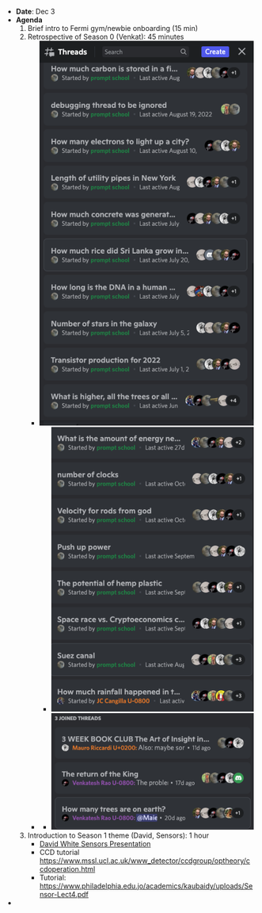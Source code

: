 - **Date**: Dec 3
- **Agenda**
    1. Brief intro to Fermi gym/newbie onboarding (15 min)
    2. Retrospective of Season 0 (Venkat): 45 minutes
        - ![](./images/aHR0cHM6Ly9maXJlYmFzZXN0b3JhZ2UuZ29vZ2xlYXBpcy5jb20vdjAvYi9maXJlc2NyaXB0LTU3N2EyLmFwcHNwb3QuY29tL28vaW1ncyUyRmFwcCUyRkFydE9mR2lnJTJGNDJfTHlRUExfNi4wNC4zMiUyMEFNLnBuZz9hbHQ9bWVkaWEmdG9rZW49OTYyZjJiMWUtMThiMC00YTYzLTgyMDctMzE1ZTRmYWU2NzFm)
            - ![](./images/aHR0cHM6Ly9maXJlYmFzZXN0b3JhZ2UuZ29vZ2xlYXBpcy5jb20vdjAvYi9maXJlc2NyaXB0LTU3N2EyLmFwcHNwb3QuY29tL28vaW1ncyUyRmFwcCUyRkFydE9mR2lnJTJGTTFJaHlyS0oyYy4wNC40MyUyMEFNLnBuZz9hbHQ9bWVkaWEmdG9rZW49MGY2NmUyNzktZTkzYy00ODQzLWFlNDgtMjY1NGU2ZTdmMDVj)
        - 
            - ![](./images/aHR0cHM6Ly9maXJlYmFzZXN0b3JhZ2UuZ29vZ2xlYXBpcy5jb20vdjAvYi9maXJlc2NyaXB0LTU3N2EyLmFwcHNwb3QuY29tL28vaW1ncyUyRmFwcCUyRkFydE9mR2lnJTJGUVZZR2VOSXc5bi4wNC40OSUyMEFNLnBuZz9hbHQ9bWVkaWEmdG9rZW49OGQ3MGM5Y2ItM2VlMS00NDM3LWFiZmEtODAzMDk5OWU1Nzhh)
    3. Introduction to Season 1 theme (David, Sensors): 1 hour
        - [David White Sensors Presentation](https://docs.google.com/presentation/d/e/2PACX-1vQlEOLABCWZ9MNToWjiJ3lQQAFe8rnWz9JWHMRrI3UXZuw1zFZgE1ShUgJb-JYvp9Y6B2Op5AJDTujk/pub?start=false&loop=true&delayms=60000&slide=id.p)
        - CCD tutorial https://www.mssl.ucl.ac.uk/www_detector/ccdgroup/optheory/ccdoperation.html
        - Tutorial: https://www.philadelphia.edu.jo/academics/kaubaidy/uploads/Sensor-Lect4.pdf
- 
